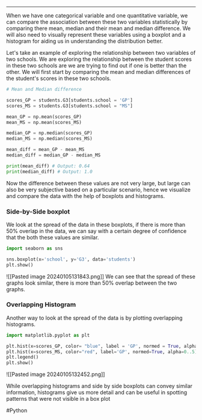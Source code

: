 ___
When we have one categorical variable and one quantitative variable, we can compare the association between these two variables statistically by comparing there mean, median and their mean and median difference. We will also need to visually represent these variables using a boxplot and a histogram for aiding us in understanding the distribution better. 

Let's take an example of exploring the relationship between two variables of two schools. We are exploring the relationship between the student scores in these two schools are we are trying to find out if one is better than the other. 
We will first start by comparing the mean and median differences of the student's scores in these two schools. 
```Python 
# Mean and Median difference 

scores_GP = students.G3[students.school = 'GP']
scores_MS = students.G3[students.school = "MS"]

mean_GP = np.mean(scores_GP)
mean_MS = np.mean(scores_MS)

median_GP = np.median(scores_GP)
median_MS = np.median(scores_MS)

mean_diff = mean_GP - mean_MS
median_diff = median_GP - median_MS

print(mean_diff) # Output: 0.64
print(median_diff) # Output: 1.0
```

Now the difference between these values are not very large, but large can also be very subjective based on a particular scenario, hence we visualize and compare the data with the help of boxplots and histograms. 

### Side-by-Side boxplot 
We look at the spread of the data in these boxplots, if there is more than 50% overlap in the data, we can say with a certain degree of confidence that the both these values are similar. 
```Python 
import seaborn as sns 

sns.boxplot(x='school', y='G3', data='students')
plt.show()
```

![[Pasted image 20240105131843.png]]
We can see that the spread of these graphs look similar, there is more than 50% overlap between the two graphs. 
### Overlapping Histogram
Another way to look at the spread of the data is by plotting overlapping histograms. 
```Python 
import matplotlib.pyplot as plt 

plt.hist(x=scores_GP, color= "blue", label = 'GP', normed = True, alpha=0.5)
plt.hist(x=scores_MS, color="red", label='GP', normed=True, alpha=0..5)
plt.legend()
plt.show()
```

![[Pasted image 20240105132452.png]]

While overlapping histograms and side by side boxplots can convey similar information, histograms give us more detail and can be useful in spotting patterns that were not visible in a box plot




#Python